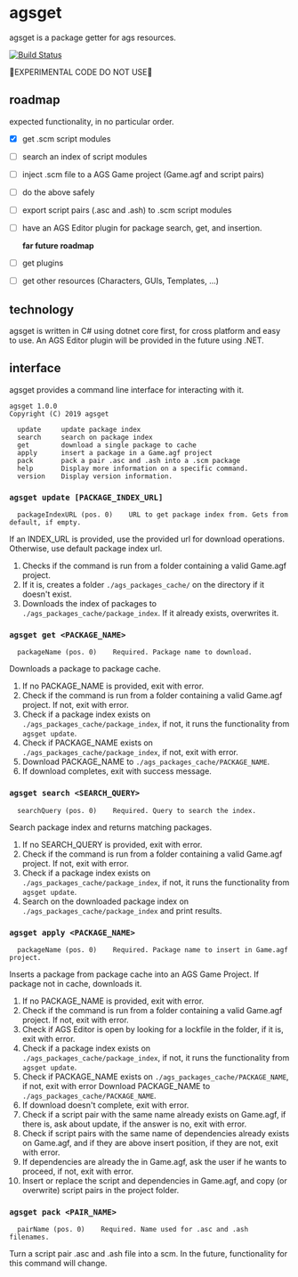 # agsget

agsget is a package getter for ags resources.

[![Build Status](https://dev.azure.com/ericoporto/agsget/_apis/build/status/ericoporto.agsModuleList?branchName=master)](https://dev.azure.com/ericoporto/agsget/_build/latest?definitionId=14&branchName=master)

🚨EXPERIMENTAL CODE DO NOT USE🚨

## roadmap

expected functionality, in no particular order.

- [x] get .scm script modules
- [ ] search an index of script modules
- [ ] inject .scm file to a AGS Game project (Game.agf and script pairs)
- [ ] do the above safely
- [ ] export script pairs (.asc and .ash) to .scm script modules
- [ ] have an AGS Editor plugin for package search, get, and insertion.
  
  **far future roadmap**
  
- [ ] get plugins
- [ ] get other resources (Characters, GUIs, Templates, ...)
  
## technology

agsget is written in C# using dotnet core first, for cross platform and easy to use. An AGS Editor plugin will be provided in the future using .NET.
  
## interface

agsget provides a command line interface for interacting with it.

```$ agsget 
agsget 1.0.0
Copyright (C) 2019 agsget

  update     update package index
  search     search on package index
  get        download a single package to cache
  apply      insert a package in a Game.agf project
  pack       pack a pair .asc and .ash into a .scm package
  help       Display more information on a specific command.
  version    Display version information.
```


### `agsget update [PACKAGE_INDEX_URL]`

```
  packageIndexURL (pos. 0)    URL to get package index from. Gets from default, if empty.
```

If an INDEX_URL is provided, use the provided url for download operations. Otherwise, use default package index url.

1. Checks if the command is run from a folder containing a valid Game.agf project. 
2. If it is, creates a folder `./ags_packages_cache/` on the directory if it doesn't exist.
3. Downloads the index of packages to `./ags_packages_cache/package_index`. If it already exists, overwrites it.


### `agsget get <PACKAGE_NAME>`

```
  packageName (pos. 0)    Required. Package name to download.
```

Downloads a package to package cache.

1. If no PACKAGE_NAME is provided, exit with error.
2. Check if the command is run from a folder containing a valid Game.agf project.  If not, exit with error.
3. Check if a package index exists on `./ags_packages_cache/package_index`, if not, it runs the functionality from `agsget update`.
4. Check if PACKAGE_NAME exists on `./ags_packages_cache/package_index`, if not, exit with error.
5. Download PACKAGE_NAME to `./ags_packages_cache/PACKAGE_NAME`.
6. If download completes, exit with success message.


### `agsget search <SEARCH_QUERY>`

```
  searchQuery (pos. 0)    Required. Query to search the index.
```

Search package index and returns matching packages.

1. If no SEARCH_QUERY is provided, exit with error.
2. Check if the command is run from a folder containing a valid Game.agf project.  If not, exit with error.
3. Check if a package index exists on `./ags_packages_cache/package_index`, if not, it runs the functionality from `agsget update`.
4. Search on the downloaded package index on `./ags_packages_cache/package_index` and print results.


### `agsget apply <PACKAGE_NAME>`

```
  packageName (pos. 0)    Required. Package name to insert in Game.agf project.
```

Inserts a package from package cache into an AGS Game Project. If package not in cache, downloads it.

1. If no PACKAGE_NAME is provided, exit with error.
2. Check if the command is run from a folder containing a valid Game.agf project.  If not, exit with error.
3. Check if AGS Editor is open by looking for a lockfile in the folder, if it is, exit with error.
4. Check if a package index exists on `./ags_packages_cache/package_index`, if not, it runs the functionality from `agsget update`.
5. Check if PACKAGE_NAME exists on `./ags_packages_cache/PACKAGE_NAME`, if not, exit with error Download PACKAGE_NAME to `./ags_packages_cache/PACKAGE_NAME`.
6. If download doesn't complete, exit with error.
7. Check if a script pair with the same name already exists on Game.agf, if there is, ask about update, if the answer is no, exit with error.
8. Check if script pairs with the same name of dependencies already exists on Game.agf, and if they are above insert position, if they are not, exit with error.
9. If dependencies are already the in Game.agf, ask the user if he wants to proceed, if not, exit with error.
10. Insert or replace the script and dependencies in Game.agf, and copy (or overwrite) script pairs in the project folder.


### `agsget pack <PAIR_NAME>`

```
  pairName (pos. 0)    Required. Name used for .asc and .ash filenames.
```

Turn a script pair .asc and .ash file into a scm. In the future, functionality for this command will change.
